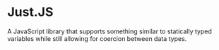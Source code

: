 # Just.JS
A JavaScript library that supports something similar to statically typed variables while still allowing for coercion between data types.
